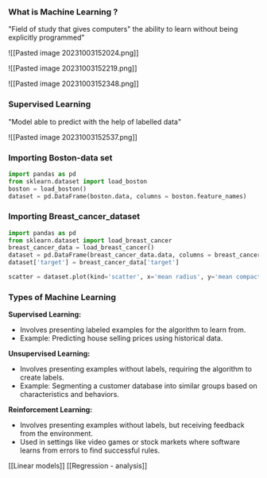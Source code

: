 ### What is Machine Learning ?

"Field of study that gives computers" the ability to learn without being explicitly programmed"

![[Pasted image 20231003152024.png]]

![[Pasted image 20231003152219.png]]

![[Pasted image 20231003152348.png]]


### Supervised Learning 

"Model able to predict with the help of labelled data"

![[Pasted image 20231003152537.png]]


### Importing Boston-data set

```python
import pandas as pd
from sklearn.dataset import load_boston
boston = load_boston()
dataset = pd.DataFrame(boston.data, columns = boston.feature_names)
```

### Importing Breast_cancer_dataset

```python 
import pandas as pd
from sklearn.dataset import load_breast_cancer
breast_cancer_data = load_breast_cancer()
dataset = pd.DataFrame(breast_cancer_data.data, columns = breast_cancer_data.feature_names)
dataset['target'] = breast_cancer_data['target']

scatter = dataset.plot(kind='scatter', x='mean radius', y='mean compactness', c='target', colormap='winter')

```

### Types of Machine Learning

**Supervised Learning:**
- Involves presenting labeled examples for the algorithm to learn from.
- Example: Predicting house selling prices using historical data.

**Unsupervised Learning:**
- Involves presenting examples without labels, requiring the algorithm to create labels.
- Example: Segmenting a customer database into similar groups based on characteristics and behaviors.

**Reinforcement Learning:**
- Involves presenting examples without labels, but receiving feedback from the environment.
- Used in settings like video games or stock markets where software learns from errors to find successful rules.


[[Linear models]]
[[Regression - analysis]]